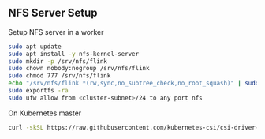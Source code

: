 ## NFS Server Setup

Setup NFS server in a worker

```bash
sudo apt update
sudo apt install -y nfs-kernel-server
sudo mkdir -p /srv/nfs/flink
sudo chown nobody:nogroup /srv/nfs/flink
sudo chmod 777 /srv/nfs/flink
echo "/srv/nfs/flink *(rw,sync,no_subtree_check,no_root_squash)" | sudo tee -a /etc/exports
sudo exportfs -ra
sudo ufw allow from <cluster-subnet>/24 to any port nfs
```

On Kubernetes master
```bash
curl -skSL https://raw.githubusercontent.com/kubernetes-csi/csi-driver-nfs/v4.5.0/deploy/install-driver.sh | bash -s v4.5.0 --
```